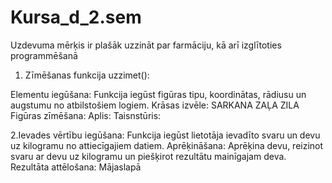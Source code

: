 # Kursa_d_2.sem


Uzdevuma mērķis ir plašāk uzzināt par farmāciju, kā arī izglītoties programmēšanā
1. Zīmēšanas funkcija uzzimet():

Elementu iegūšana:
Funkcija iegūst figūras tipu, koordinātas, rādiusu  un augstumu no atbilstošiem logiem.
Krāsas izvēle:
SARKANA
ZAĻA
ZILA
Figūras zīmēšana:
Aplis:
Taisnstūris:

2.Ievades vērtību iegūšana:
Funkcija iegūst lietotāja ievadīto svaru  un devu uz kilogramu  no attiecīgajiem datiem.
Aprēķināšana:
Aprēķina devu, reizinot svaru ar devu uz kilogramu un piešķirot rezultātu mainīgajam deva.
Rezultāta attēlošana:
Mājaslapā
